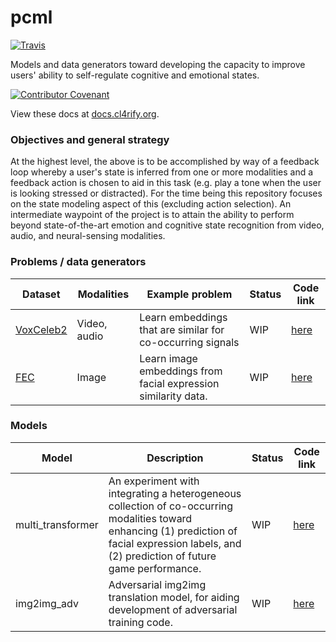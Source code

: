 # pcml

[![Travis](https://img.shields.io/travis/projectclarify/pcml.svg)](https://travis-ci.org/projectclarify/pcml)

Models and data generators toward developing the capacity to improve users' ability to self-regulate cognitive and emotional states.

[![Contributor Covenant](https://img.shields.io/badge/Contributor%20Covenant-v2.0%20adopted-ff69b4.svg)](code_of_conduct.md)

View these docs at [docs.cl4rify.org](https://docs.cl4rify.org).

### Objectives and general strategy

At the highest level, the above is to be accomplished by way of a feedback loop whereby a user's state is inferred from one or more modalities and a feedback action is chosen to aid in this task (e.g. play a tone when the user is looking stressed or distracted). For the time being this repository focuses on the state modeling aspect of this (excluding action selection). An intermediate waypoint of the project is to attain the ability to perform beyond state-of-the-art emotion and cognitive state recognition from video, audio, and neural-sensing modalities.

### Problems / data generators

| Dataset | Modalities | Example problem | Status | Code link |
|---|---|---|---|---|
| [VoxCeleb2](http://www.robots.ox.ac.uk/~vgg/data/voxceleb/) | Video, audio | Learn embeddings that are similar for co-occurring signals | WIP | [here](https://github.com/projectclarify/pcml/blob/master/pcml/data_generators/vox_celeb.py) |
| [FEC](https://storage.googleapis.com/public_release/FEC_dataset.zip) | Image | Learn image embeddings from facial expression similarity data. | WIP | [here](https://github.com/projectclarify/pcml/blob/master/pcml/data_generators/fec.py) |

### Models

| Model | Description | Status | Code link |
|---|---|---|---|
| multi_transformer | An experiment with integrating a heterogeneous collection of co-occurring modalities toward enhancing (1) prediction of facial expression labels, and (2) prediction of future game performance. | WIP | [here](https://github.com/projectclarify/pcml/blob/master/pcml/models/multi_transformer.py) |
| img2img_adv | Adversarial img2img translation model, for aiding development of adversarial training code. | WIP | [here](https://github.com/projectclarify/pcml/blob/master/pcml/models/img2img_adv.py) |

